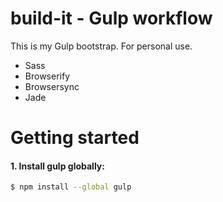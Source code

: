 # build-it - Gulp workflow
This is my Gulp bootstrap. For personal use. 

* Sass
* Browserify
* Browsersync
* Jade

# Getting started

#### 1. Install gulp globally:

```sh
$ npm install --global gulp
```
